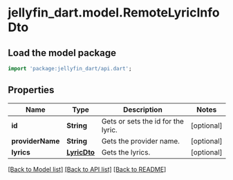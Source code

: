 # jellyfin_dart.model.RemoteLyricInfoDto

## Load the model package
```dart
import 'package:jellyfin_dart/api.dart';
```

## Properties
Name | Type | Description | Notes
------------ | ------------- | ------------- | -------------
**id** | **String** | Gets or sets the id for the lyric. | [optional] 
**providerName** | **String** | Gets the provider name. | [optional] 
**lyrics** | [**LyricDto**](LyricDto.md) | Gets the lyrics. | [optional] 

[[Back to Model list]](../README.md#documentation-for-models) [[Back to API list]](../README.md#documentation-for-api-endpoints) [[Back to README]](../README.md)


